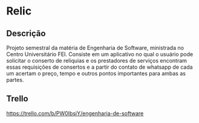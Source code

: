 # Relic

## Descrição 
Projeto semestral da matéria de Engenharia de Software, ministrada no Centro Universitário FEI. 
Consiste em um aplicativo no qual o usuário pode solicitar o conserto de reliquias e os prestadores de serviços encontram essas requisições de consertos e a partir do contato de whatsapp de cada um acertam o preço, tempo e outros pontos importantes para ambas as partes.

## Trello
https://trello.com/b/PW0IbsiY/engenharia-de-software
